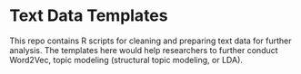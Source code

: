 # Text Data Templates

This repo contains R scripts for cleaning and preparing text data for further analysis. The templates here would help researchers to further conduct Word2Vec, topic modeling (structural topic modeling, or LDA).   
